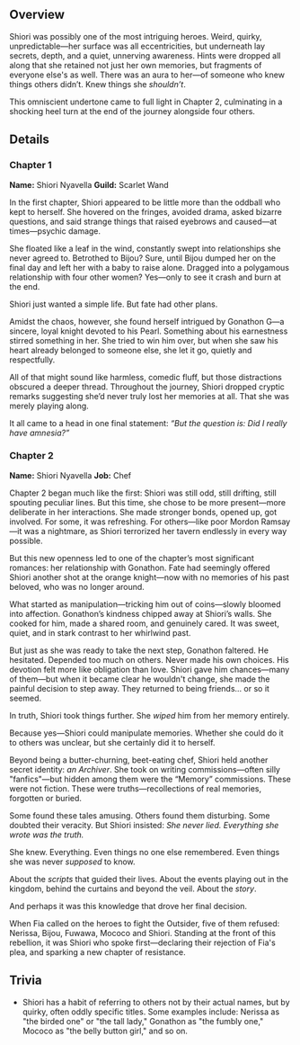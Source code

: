 <!-- title: Shiori Nyavella -->
<!-- quote: I don't know what to say. I think if I say too much, it'll change everything. -->
<!-- chapters: -1 -->
<!-- images: (Shiori's Chapter 1 Profile), (Shiori investigating a dungeon along with others), (Shiori's Chapter 2 Profile), (Shiori in the "Monster" MV), (Shiori turning against Fia in Chapter 2's Ending) -->
<!-- model: false -->

## Overview

Shiori was possibly one of the most intriguing heroes. Weird, quirky, unpredictable—her surface was all eccentricities, but underneath lay secrets, depth, and a quiet, unnerving awareness. Hints were dropped all along that she retained not just her own memories, but fragments of everyone else's as well. There was an aura to her—of someone who knew things others didn’t. Knew things she _shouldn’t_.

This omniscient undertone came to full light in Chapter 2, culminating in a shocking heel turn at the end of the journey alongside four others.

## Details

### Chapter 1

**Name:** Shiori Nyavella
**Guild:** Scarlet Wand

In the first chapter, Shiori appeared to be little more than the oddball who kept to herself. She hovered on the fringes, avoided drama, asked bizarre questions, and said strange things that raised eyebrows and caused—at times—psychic damage.

She floated like a leaf in the wind, constantly swept into relationships she never agreed to. Betrothed to Bijou? Sure, until Bijou dumped her on the final day and left her with a baby to raise alone. Dragged into a polygamous relationship with four other women? Yes—only to see it crash and burn at the end.

Shiori just wanted a simple life. But fate had other plans.

Amidst the chaos, however, she found herself intrigued by Gonathon G—a sincere, loyal knight devoted to his Pearl. Something about his earnestness stirred something in her. She tried to win him over, but when she saw his heart already belonged to someone else, she let it go, quietly and respectfully.

All of that might sound like harmless, comedic fluff, but those distractions obscured a deeper thread. Throughout the journey, Shiori dropped cryptic remarks suggesting she’d never truly lost her memories at all. That she was merely playing along.

It all came to a head in one final statement:
_“But the question is: Did I really have amnesia?”_

### Chapter 2

**Name:** Shiori Nyavella
**Job:** Chef

Chapter 2 began much like the first: Shiori was still odd, still drifting, still spouting peculiar lines. But this time, she chose to be more present—more deliberate in her interactions. She made stronger bonds, opened up, got involved. For some, it was refreshing. For others—like poor Mordon Ramsay—it was a nightmare, as Shiori terrorized her tavern endlessly in every way possible.

But this new openness led to one of the chapter’s most significant romances: her relationship with Gonathon. Fate had seemingly offered Shiori another shot at the orange knight—now with no memories of his past beloved, who was no longer around.

What started as manipulation—tricking him out of coins—slowly bloomed into affection. Gonathon’s kindness chipped away at Shiori’s walls. She cooked for him, made a shared room, and genuinely cared. It was sweet, quiet, and in stark contrast to her whirlwind past.

But just as she was ready to take the next step, Gonathon faltered. He hesitated. Depended too much on others. Never made his own choices. His devotion felt more like obligation than love. Shiori gave him chances—many of them—but when it became clear he wouldn't change, she made the painful decision to step away. They returned to being friends… or so it seemed.

In truth, Shiori took things further. She _wiped_ him from her memory entirely.

Because yes—Shiori could manipulate memories. Whether she could do it to others was unclear, but she certainly did it to herself.

Beyond being a butter-churning, beet-eating chef, Shiori held another secret identity: _an Archiver_. She took on writing commissions—often silly "fanfics"—but hidden among them were the “Memory” commissions. These were not fiction. These were truths—recollections of real memories, forgotten or buried.

Some found these tales amusing. Others found them disturbing. Some doubted their veracity. But Shiori insisted: _She never lied. Everything she wrote was the truth._

She knew.
Everything.
Even things no one else remembered.
Even things she was never _supposed_ to know.

About the _scripts_ that guided their lives.
About the events playing out in the kingdom, behind the curtains and beyond the veil.
About the _story_.

And perhaps it was this knowledge that drove her final decision.

When Fia called on the heroes to fight the Outsider, five of them refused: Nerissa, Bijou, Fuwawa, Mococo and Shiori. Standing at the front of this rebellion, it was Shiori who spoke first—declaring their rejection of Fia's plea, and sparking a new chapter of resistance.

## Trivia

- Shiori has a habit of referring to others not by their actual names, but by quirky, often oddly specific titles. Some examples include: Nerissa as "the birded one" or "the tall lady," Gonathon as "the fumbly one," Mococo as "the belly button girl," and so on.
